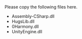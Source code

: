 Please copy the following files here.

- Assembly-CSharp.dll
- HugsLib.dll
- 0Harmony.dll
- UnityEngine.dll

